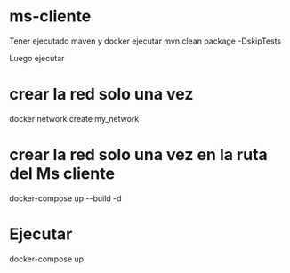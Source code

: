 # ms-cliente
Tener ejecutado maven y docker
ejecutar
mvn clean package -DskipTests

Luego ejecutar  
#

# crear la red solo una vez
docker network create my_network 

# crear la red solo una vez en la ruta del Ms cliente
 docker-compose up --build -d    

# Ejecutar 
 docker-compose up 